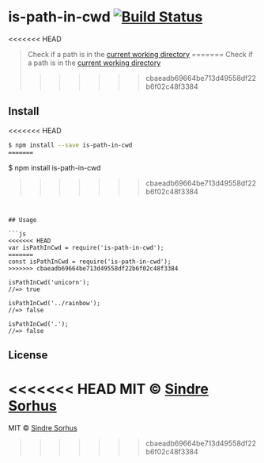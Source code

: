 # is-path-in-cwd [![Build Status](https://travis-ci.org/sindresorhus/is-path-in-cwd.svg?branch=master)](https://travis-ci.org/sindresorhus/is-path-in-cwd)

<<<<<<< HEAD
> Check if a path is in the [current working directory](http://en.wikipedia.org/wiki/Working_directory)
=======
> Check if a path is in the [current working directory](https://en.wikipedia.org/wiki/Working_directory)
>>>>>>> cbaeadb69664be713d49558df22b6f02c48f3384


## Install

<<<<<<< HEAD
```sh
$ npm install --save is-path-in-cwd
=======
```
$ npm install is-path-in-cwd
>>>>>>> cbaeadb69664be713d49558df22b6f02c48f3384
```


## Usage

```js
<<<<<<< HEAD
var isPathInCwd = require('is-path-in-cwd');
=======
const isPathInCwd = require('is-path-in-cwd');
>>>>>>> cbaeadb69664be713d49558df22b6f02c48f3384

isPathInCwd('unicorn');
//=> true

isPathInCwd('../rainbow');
//=> false

isPathInCwd('.');
//=> false
```


## License

<<<<<<< HEAD
MIT © [Sindre Sorhus](http://sindresorhus.com)
=======
MIT © [Sindre Sorhus](https://sindresorhus.com)
>>>>>>> cbaeadb69664be713d49558df22b6f02c48f3384
